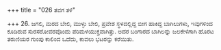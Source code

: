 +++
title = "026 ತವಗ ತಳಿ"

+++
26. ಜಗಲಿ, ಮರದ ಬೇಲಿ, ಮುಳ್ಳು ಬೇಲಿ, ಪ್ರವೇಶ ಸ್ಥಳದಲ್ಲಿದ್ದ ಬೀಗ ಹಾಕಿದ್ದ ಬಾಗಿಲುಗಳು, ಇವುಗಳಿಂದ ಕೂಡಿರುವ ಸುರಸರೋವರವೊಂದು ಪರಿಮಳಯುಕ್ತವಾಗಿತ್ತು. ಅದರ ಬಂಗಾರದ ಬಾಗಿಲನ್ನು ಜಲಕೇಳಿಗಾಗಿ ಹೊರಟ ತರುಣಿಯರ ಗುಂಪು ಕಾಲಿಂದ ಒದೆದು, ಕಾವಲು ಭಟರನ್ನು ಕರೆಯಿತು.